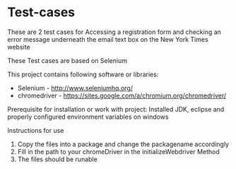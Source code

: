 # Test-cases

These are 2 test cases for Accessing a registration form and checking an error message underneath the email text box on the New York Times website

These Test cases are based on Selenium

This project contains following software or libraries:

- Selenium - http://www.seleniumhq.org/
- chromedriver - https://sites.google.com/a/chromium.org/chromedriver/

Prerequisite for installation or work with project:
Installed JDK, eclipse and properly configured environment variables on windows

Instructions for use
1. Copy the files into a package and change the packagename accordingly
2. Fill in the path to your chromeDriver in the initializeWebdriver Method
3. The files should be runable
